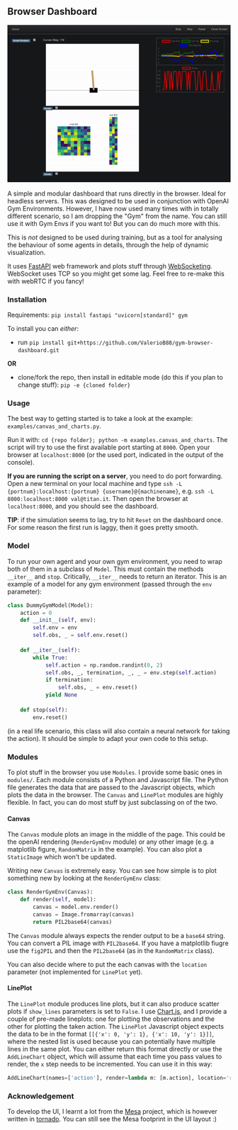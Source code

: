 ## Browser Dashboard
<img src="demo.gif">

A simple and modular dashboard that runs directly in the browser. Ideal for headless servers.
This was designed to be used in conjunction with OpenAI Gym Environments. However, I have now used many times with in totally different scenario, so I am dropping the "Gym" from the name. You can still use it with Gym Envs if you want to! But you can do much more with this.


This is _not_ designed to be used during training, but as a tool for analysing the behaviour of some agents in details, through the help of dynamic visualization.

It uses [FastAPI](https://fastapi.tiangolo.com/) web framework and plots stuff through [WebSocketing](https://en.wikipedia.org/wiki/WebSocket). WebSocket uses TCP so you might get some lag. Feel free to re-make this with webRTC if you fancy!

### Installation
Requirements: `pip install fastapi "uvicorn[standard]" gym`


To install you can _either_:
- run `pip install git+https://github.com/ValerioB88/gym-browser-dashboard.git`

**OR**
- clone/fork the repo, then install in editable mode (do this if you plan to change stuff): `pip -e {cloned folder}`  
 
### Usage 
The best way to getting started is to take a look at the example: `examples/canvas_and_charts.py`. 

Run it with:
`cd {repo folder}; python -m examples.canvas_and_charts`. The script will try to use the first available port starting at `8000`. Open your browser at `localhost:8000` (or the used port, indicated in the output of the console).

**If you are running the script on a server**, you need to do port forwarding. Open a new terminal on your local machine and type `ssh -L {portnum}:localhost:{portnum} {username}@{machinename}`, e.g. `ssh -L 8000:localhost:8000 val@titan.it`. Then open the browser at `localhost:8000`, and you should see the dashboard.

**TIP**: if the simulation seems to lag, try to hit `Reset` on the dashboard once. For some reason the first run is laggy, then it goes pretty smooth.

### Model
To run your own agent and your own gym environment, you need to wrap both of them in a subclass of `Model`. This must contain the methods `__iter__` and `stop`. Critically, `__iter__` needs to return an iterator. This is an example of a model for any gym environment (passed through the `env` parameter):

```python
class DummyGymModel(Model):
    action = 0
    def __init__(self, env):
        self.env = env
        self.obs, _ = self.env.reset()

    def __iter__(self):
        while True:
            self.action = np.random.randint(0, 2)
            self.obs, _, termination, _, _ = env.step(self.action)
            if termination:
                self.obs, _ = env.reset()
            yield None

    def stop(self):
        env.reset()
```
(in a real life scenario, this class will also contain a neural network for taking the action).
It should be simple to adapt your own code to this setup. 

### Modules 
To plot stuff in the browser you use `Modules`. I provide some basic ones in `modules/`.  Each module consists of a Python and Javascript file. The Python file generates the data that are passed to the Javascript objects, which plots the data in the browser. 
The `Canvas` and `LinePlot` modules are highly flexible. In fact, you can do most stuff by just subclassing on of the two. 

#### Canvas
The `Canvas` module plots an image in the middle of the page. This could be the openAI rendering (`RenderGymEnv` module) or any other image (e.g. a matplotlib figure, `RandomMatrix` in the example). You can also plot a `StaticImage` which won't be updated. 

Writing new `Canvas` is extremely easy. You can see how simple is to plot something new by looking at the `RenderGymEnv` class: 

```python
class RenderGymEnv(Canvas):
    def render(self, model):
        canvas = model.env.render()
        canvas = Image.fromarray(canvas)
        return PIL2base64(canvas)
```


The `Canvas` module always expects the render output to be a `base64` string. You can convert a PIL image with `PIL2base64`. If you have a matplotlib fiugre use the `fig2PIL` and then the `PIL2base64` (as in the `RandomMatrix` class).

You can also decide where to put the each canvas with the `location` parameter (not implemented for `LinePlot` yet).

#### LinePlot
The `LinePlot` module produces line plots, but it can also produce scatter plots if `show_lines` parameters is set to `False`. I use [Chart.js](https://www.chartjs.org/), and I provide a couple of pre-made lineplots: one for plotting the observations and the other for plotting the taken action. The `LinePlot` Javascript object expects the data to be in the format `[[{'x': 0, 'y': 1}, {'x': 10, 'y': 1}]]`, where the nested list is used because you can potentially have multiple lines in the same plot. You can either return this format directly or use the `AddLineChart` object, which will assume that each time you pass values to render, the `x` step needs to be incremented. You can use it in this way:
```python
AddLineChart(names=['action'], render=lambda m: [m.action], location='right')
```


### Acknowledgement
To develop the UI, I learnt a lot from the [Mesa](https://mesa.readthedocs.io/en/latest/) project, which is however written in [tornado](https://www.tornadoweb.org/en/stable/). You can still see the Mesa footprint in the UI layout :)
